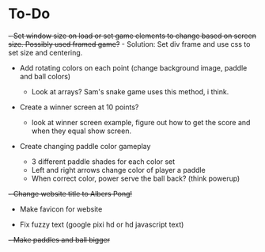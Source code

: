 # To-Do
~~- Set window size on load or set game elements to change based on screen size. Possibly used framed game?~~
    - Solution: Set div frame and use css to set size and centering.
    
- Add rotating colors on each point (change background image, paddle and ball colors)
    - Look at arrays? Sam's snake game uses this method, i think.
- Create a winner screen at 10 points?
    - look at winner screen example, figure out how to get the score and when they equal show screen.
    
- Create changing paddle color gameplay
    - 3 different paddle shades for each color set
    - Left and right arrows change color of player a paddle
    - When correct color, power serve the ball back? (think powerup)
    
~~- Change website title to Albers Pong!~~

- Make favicon for website

- Fix fuzzy text (google pixi hd or hd javascript text)

~~- Make paddles and ball bigger~~

